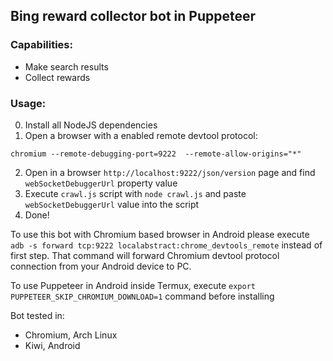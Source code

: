 ## Bing reward collector bot in Puppeteer

### Capabilities:
- Make search results
- Collect rewards

### Usage:
0. Install all NodeJS dependencies
1. Open a browser with a enabled remote devtool protocol:
```
chromium --remote-debugging-port=9222  --remote-allow-origins="*"
```
2. Open in a browser `http://localhost:9222/json/version` page and find `webSocketDebuggerUrl` property value
3. Execute `crawl.js` script with `node crawl.js` and paste `webSocketDebuggerUrl` value into the script
4. Done!

To use this bot with Chromium based browser in Android please execute `adb -s forward tcp:9222 localabstract:chrome_devtools_remote` instead of first step. That command will forward Chromium devtool protocol connection from your Android device to PC.

To use Puppeteer in Android inside Termux, execute `export PUPPETEER_SKIP_CHROMIUM_DOWNLOAD=1` command before installing

Bot tested in:
- Chromium, Arch Linux
- Kiwi, Android
